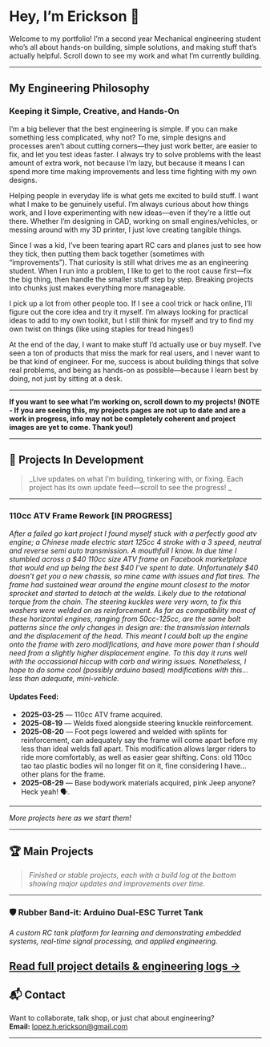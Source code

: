 # Hey, I’m Erickson 👋

Welcome to my portfolio! I’m a second year Mechanical engineering student who’s all about hands-on building, simple solutions, and making stuff that’s actually helpful. Scroll down to see my work and what I’m currently building.

---

## My Engineering Philosophy

### Keeping it Simple, Creative, and Hands-On

I’m a big believer that the best engineering is simple. If you can make something less complicated, why not? To me, simple designs and processes aren’t about cutting corners—they just work better, are easier to fix, and let you test ideas faster. I always try to solve problems with the least amount of extra work, not because I’m lazy, but because it means I can spend more time making improvements and less time fighting with my own designs.

Helping people in everyday life is what gets me excited to build stuff. I want what I make to be genuinely useful. I’m always curious about how things work, and I love experimenting with new ideas—even if they’re a little out there. Whether I’m designing in CAD, working on small engines/vehicles, or messing around with my 3D printer, I just love creating tangible things.

Since I was a kid, I’ve been tearing apart RC cars and planes just to see how they tick, then putting them back together (sometimes with “improvements”). That curiosity is still what drives me as an engineering student. When I run into a problem, I like to get to the root cause first—fix the big thing, then handle the smaller stuff step by step. Breaking projects into chunks just makes everything more manageable.

I pick up a lot from other people too. If I see a cool trick or hack online, I’ll figure out the core idea and try it myself. I’m always looking for practical ideas to add to my own toolkit, but I still think for myself and try to find my own twist on things (like using staples for tread hinges!)

At the end of the day, I want to make stuff I’d actually use or buy myself. I’ve seen a ton of products that miss the mark for real users, and I never want to be that kind of engineer. For me, success is about building things that solve real problems, and being as hands-on as possible—because I learn best by doing, not just by sitting at a desk.

---

**If you want to see what I’m working on, scroll down to my projects! (NOTE - If you are seeing this, my projects pages are not up to date and are a work in progress, info may not be completely coherent and project images are yet to come. Thank you!)**

---

## 🚧 Projects In Development

> _Live updates on what I’m building, tinkering with, or fixing. Each project has its own update feed—scroll to see the progress! _

---

### 110cc ATV Frame Rework [IN PROGRESS]

_After a failed go kart project I found myself stuck with a perfectly good atv engine; a Chinese made electric start 125cc 4 stroke with a 3 speed, neutral and reverse semi auto transmission. A mouthfull I know. In due time I stumbled across a $40 110cc size ATV frame on Facebook marketplace that would end up being the best $40 I've spent to date. Unfortunately $40 doesn't get you a new chassis, so mine came with issues and flat tires. The frame had sustained wear around the engine mount closest to the motor sprocket and started to detach at the welds. Likely due to the rotational torque from the chain. The steering kuckles were very worn, to fix this washers were welded on as reinforcement. As far as compatibility most of these horizontal engines, ranging from 50cc-125cc, are the same bolt patterns since the only changes in design are: the transmission internals and the displacement of the head. This meant I could bolt up the engine onto the frame with zero modifications, and have more power than I should need from a slightly higher displacement engine. To this day it runs well with the occassional hiccup with carb and wiring issues. Nonetheless, I hope to do some cool (possibly arduino based) modifications with this... less than adequate, mini-vehicle._

#### Updates Feed:
- **2025-03-25** — 110cc ATV frame acquired.
- **2025-08-19** — Welds fixed alongside steering knuckle reinforcement.   
- **2025-08-20** — Foot pegs lowered and welded with splints for reinforcement, can adequately say the frame will come apart before my less than ideal welds fall apart. This modification allows larger riders to ride more comfortably, as well as easier gear shifting. Cons: old 110cc tao tao plastic bodies wil no longer fit on it, fine considering I have... other plans for the frame.
- **2025-08-29** — Base bodywork materials acquired, pink Jeep anyone? Heck yeah! 🗣️.  
---

_More projects here as we start them!_

---

## 🏆 Main Projects

> _Finished or stable projects, each with a build log at the bottom showing major updates and improvements over time._

---
### 🛡️ Rubber Band-it: Arduino Dual-ESC Turret Tank

_A custom RC tank platform for learning and demonstrating embedded systems, real-time signal processing, and applied engineering._

[Read full project details & engineering logs →](./Rubber-Band-it.md)
---

## 📬 Contact

Want to collaborate, talk shop, or just chat about engineering?  
**Email:** lopez.h.erickson@gmail.com

---
